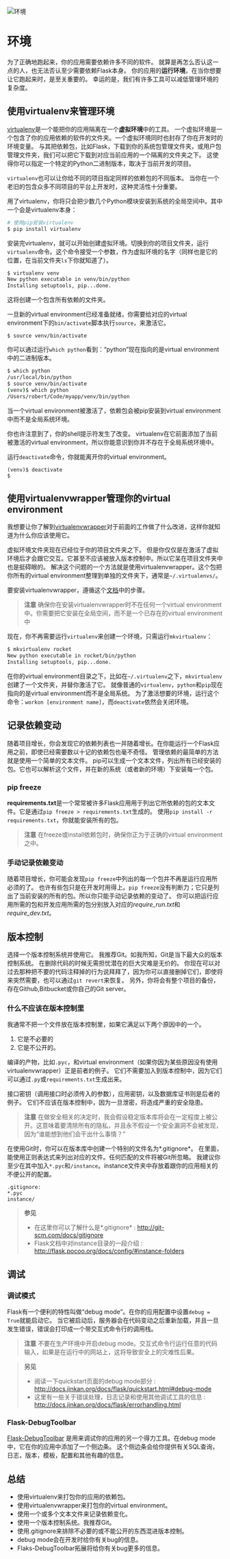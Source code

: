 ![环境](_images/environment.png)

# 环境

为了正确地跑起来，你的应用需要依赖许多不同的软件。
就算是再怎么否认这一点的人，也无法否认至少需要依赖Flask本身。
你的应用的**运行环境**，在当你想要让它跑起来时，是至关重要的。
幸运的是，我们有许多工具可以减低管理环境的复杂度。

## 使用virtualenv来管理环境

[virtualenv](http://www.virtualenv.org/en/latest/)是一个能把你的应用隔离在一个**虚拟环境**中的工具。
一个虚拟环境是一个包含了你的应用依赖的软件的文件夹。一个虚拟环境同时也封存了你在开发时的环境变量。
与其把依赖包，比如Flask，下载到你的系统包管理文件夹，或用户包管理文件夹，我们可以把它下载到对应当前应用的一个隔离的文件夹之下。
这使得你可以指定一个特定的Python二进制版本，取决于当前开发的项目。

`virtualenv`也可以让你给不同的项目指定同样的依赖包的不同版本。
当你在一个老旧的包含众多不同项目的平台上开发时，这种灵活性十分重要。

用了virtualenv，你将只会把少数几个Python模块安装到系统的全局空间中。其中一个会是virtualenv本身：

```sh
# 使用pip安装virtualenv
$ pip install virtualenv
```

安装完virtualenv，就可以开始创建虚拟环境。切换到你的项目文件夹，运行`virtualenv`命令。这个命令接受一个参数，作为虚拟环境的名字（同样也是它的位置，在当前文件夹`ls`下你就知道了）。

```sh
$ virtualenv venv
New python executable in venv/bin/python
Installing setuptools, pip...done.
```

这将创建一个包含所有依赖的文件夹。

一旦新的virtual environment已经准备就绪，你需要给对应的virtual environment下的`bin/activate`脚本执行`source`，来激活它。

```
$ source venv/bin/activate
```

你可以通过运行`which python`看到：“python”现在指向的是virtual environment中的二进制版本。

```sh
$ which python
/usr/local/bin/python
$ source venv/bin/activate
(venv)$ which python
/Users/robert/Code/myapp/venv/bin/python
```

当一个virtual environment被激活了，依赖包会被pip安装到virtual environment中而不是全局系统环境。

你也许注意到了，你的shell提示符发生了改变。
virtualenv在它前面添加了当前被激活的virtual environment，所以你能意识到你并不存在于全局系统环境中。

运行`deactivate`命令，你就能离开你的virtual environment。

```
(venv)$ deactivate
$
```

## 使用virtualenvwrapper管理你的virtual environment

我想要让你了解到[virtualenvwrapper](http://virtualenvwrapper.readthedocs.org/en/latest/)对于前面的工作做了什么改进，这样你就知道为什么你应该使用它。

虚拟环境文件夹现在已经位于你的项目文件夹之下。
但是你仅仅是在激活了虚拟环境后才会跟它交互。它甚至不应该被放入版本控制中。所以它呆在项目文件夹中也是挺碍眼的。
解决这个问题的一个方法就是使用virtualenvwrapper。这个包把你所有的virtual environment整理到单独的文件夹下，通常是`~/.virtualenvs/`。

要安装virtualenvwrapper，遵循这个[文档](http://virtualenvwrapper.readthedocs.org/en/latest/)中的步骤。

> **注意**
> 确保你在安装virtualenvwrapper时不在任何一个virtual environment中。你需要把它安装在全局空间，而不是一个已存在的virtual environment中

现在，你不再需要运行`virtualenv`来创建一个环境，只需运行`mkvirtualenv`：

```sh
$ mkvirtualenv rocket
New python executable in rocket/bin/python
Installing setuptools, pip...done.
```

在你的virtual environment目录之下，比如在`~/.virtualenv`之下，`mkvirtualenv`创建了一个文件夹，并替你激活了它。
就像普通的`virtualenv`，`python`和`pip`现在指向的是virtual environment而不是全局系统。
为了激活想要的环境，运行这个命令：`workon [environment name]`，而`deactivate`依然会关闭环境。

## 记录依赖变动

随着项目增长，你会发现它的依赖列表也一并随着增长。在你能运行一个Flask应用之前，即使已经需要数以十记的依赖包也毫不奇怪。
管理依赖的最简单的方法就是使用一个简单的文本文件。
pip可以生成一个文本文件，列出所有已经安装的包。它也可以解析这个文件，并在新的系统（或者新的环境）下安装每一个包。

### pip freeze

**requirements.txt**是一个常常被许多Flask应用用于列出它所依赖的包的文本文件。它是通过`pip freeze > requirements.txt`生成的。
使用`pip install -r requirements.txt`，你就能安装所有的包。

> **注意**
> 在freeze或install依赖包时，确保你正为于正确的virtual environment之中。

### 手动记录依赖变动

随着项目增长，你可能会发现`pip freeze`中列出的每一个包并不再是运行应用所必须的了。
也许有些包只是在开发时用得上。`pip freeze`没有判断力；它只是列出了当前安装的所有的包。所以你只能手动记录依赖的变动了。
你可以把运行应用所需的包和开发应用所需的包分别放入对应的*require_run.txt*和*require_dev.txt*。

## 版本控制

选择一个版本控制系统并使用它。
我推荐Git。如我所知，Git是当下最大众的版本控制系统。
在删除代码的时候无需担忧潜在的巨大灾难是无价的。
你现在可以对过去那种把不要的代码注释掉的行为说拜拜了，因为你可以直接删掉它们，即使将来突然需要，也可以通过`git revert`来恢复。
另外，你将会有整个项目的备份，存在Github,Bitbucket或你自己的Git server。

### 什么不应该在版本控制里

我通常不把一个文件放在版本控制里，如果它满足以下两个原因中的一个。
1. 它是不必要的
2. 它是不公开的。

编译的产物，比如`.pyc`，和virtual environment（如果你因为某些原因没有使用virtualenvwrapper）正是前者的例子。
它们不需要加入到版本控制中，因为它们可以通过`.py`或`requirements.txt`生成出来。

接口密钥（调用接口时必须传入的参数），应用密钥，以及数据库证书则是后者的例子。
它们不应该在版本控制中，因为一旦泄密，将造成严重的安全隐患。

> **注意**
> 在做安全相关的决定时，我会假设稳定版本库将会在一定程度上被公开。这意味着要清除所有的隐私，并且永不假设一个安全漏洞不会被发现，
> 因为“谁能想到他们会干出什么事情？”

在使用Git时，你可以在版本库中创建一个特别的文件名为*.gitignore*。
在里面，能使用正则表达式来列出对应的文件。任何匹配的文件将被Git所忽略。
我建议你至少在其中加入`*.pyc`和`/instance`。instance文件夹中存放着跟你的应用相关的不便公开的配置。

```
.gitignore:
*.pyc
instance/
```

> **参见**
> * 在这里你可以了解什么是*.gitignore* : http://git-scm.com/docs/gitignore
> * Flask文档中对instance目录的一段介绍 : http://flask.pocoo.org/docs/config/#instance-folders

## 调试

### 调试模式

Flask有一个便利的特性叫做“debug mode”。在你的应用配置中设置`debug = True`就能启动它。
当它被启动后，服务器会在代码变动之后重新加载，并且一旦发生错误，错误会打印成一个带交互式命令行的调用栈。

> **注意**
> 不要在生产环境中开启debug mode。交互式命令行运行任意的代码输入，如果是在运行中的网站上，这将导致安全上的灾难性后果。

> **另见**
> - 阅读一下quickstart页面的debug mode部分 : http://docs.jinkan.org/docs/flask/quickstart.html#debug-mode
> - 这里有一些关于错误处理，日志记录和使用其他调试工具的信息 : http://docs.jinkan.org/docs/flask/errorhandling.html

### Flask-DebugToolbar

[Flask-DebugToolbar](http://flask-debugtoolbar.readthedocs.org/en/latest/) 是用来调试你的应用的另一个得力工具。在debug mode中，它在你的应用中添加了一个侧边条。
这个侧边条会给你提供有关SQL查询，日志，版本，模板，配置和其他有趣的信息。

## 总结

* 使用virtualenv来打包你的应用的依赖包。
* 使用virtualenvwrapper来打包你的virtual environment。
* 使用一个或多个文本文件来记录依赖变化。
* 使用一个版本控制系统。我推荐Git。
* 使用.gitignore来排除不必要的或不能公开的东西混进版本控制。
* debug mode会在开发时给你有关bug的信息。
* Flaks-DebugToolbar拓展将给你有关bug更多的信息。
